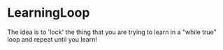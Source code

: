 # LearningLoop
The idea is to 'lock' the thing that you are trying to learn in a "while true" loop and repeat until you learn!
